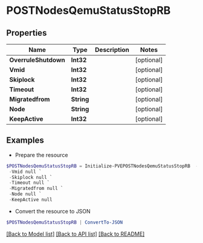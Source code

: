 # POSTNodesQemuStatusStopRB
## Properties

Name | Type | Description | Notes
------------ | ------------- | ------------- | -------------
**OverruleShutdown** | **Int32** |  | [optional] 
**Vmid** | **Int32** |  | [optional] 
**Skiplock** | **Int32** |  | [optional] 
**Timeout** | **Int32** |  | [optional] 
**Migratedfrom** | **String** |  | [optional] 
**Node** | **String** |  | [optional] 
**KeepActive** | **Int32** |  | [optional] 

## Examples

- Prepare the resource
```powershell
$POSTNodesQemuStatusStopRB = Initialize-PVEPOSTNodesQemuStatusStopRB  -OverruleShutdown null `
 -Vmid null `
 -Skiplock null `
 -Timeout null `
 -Migratedfrom null `
 -Node null `
 -KeepActive null
```

- Convert the resource to JSON
```powershell
$POSTNodesQemuStatusStopRB | ConvertTo-JSON
```

[[Back to Model list]](../README.md#documentation-for-models) [[Back to API list]](../README.md#documentation-for-api-endpoints) [[Back to README]](../README.md)

